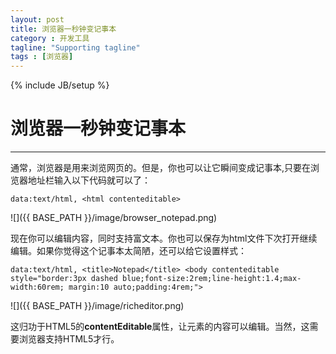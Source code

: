 ```yaml
---
layout: post
title: 浏览器一秒钟变记事本
category : 开发工具
tagline: "Supporting tagline"
tags : [浏览器]
---
```

{% include JB/setup %}
# 浏览器一秒钟变记事本
---

通常，浏览器是用来浏览网页的。但是，你也可以让它瞬间变成记事本,只要在浏览器地址栏输入以下代码就可以了：

	data:text/html, <html contenteditable>

![]({{ BASE_PATH }}/image/browser_notepad.png)

现在你可以编辑内容，同时支持富文本。你也可以保存为html文件下次打开继续编辑。如果你觉得这个记事本太简陋，还可以给它设置样式：

	data:text/html, <title>Notepad</title> <body contenteditable style="border:3px dashed blue;font-size:2rem;line-height:1.4;max-width:60rem; margin:10 auto;padding:4rem;">

![]({{ BASE_PATH }}/image/richeditor.png)

这归功于HTML5的**contentEditable**属性，让元素的内容可以编辑。当然，这需要浏览器支持HTML5才行。